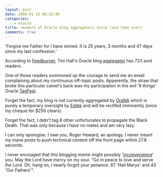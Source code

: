 ```yaml
---
layout: post
date: 2008-01-16 06:33:46
categories:
    - oracle
title: readers of Oracle blog aggregators unite (and take over)
comments: true
---
```

'Forgive me Father for I have sinned. It is 25 years, 3 months and 47
days since my last confession.'

According to [Feedburner](http://www.feedburner.com), Tim Hall's Oracle
blog [aggregator](http://www.oracle-base.com/aggregator/index.php) has
723 avid readers.

One of those readers summoned up the courage to send me an email
complaining about my continuous off-topic posts. Apparently, the straw
that broke this particular camel's back was my participation in the evil
'8 things' Oracle
[TagFest](http://www.nbrightside.com/blog/2008/01/15/oracle-tagfest-the-last-word/).

Forget the fact, my blog is not currently aggregated by
[OraNA](http://orana.info/) which is purely a temporary oversight by
[Eddie](http://awads.net/wp/) and will be rectifed imminently (once my
cheque for $250 clears).

Forget the fact, I didn't tag 8 other unfortunates to propagate the
Black Death. That was only because I have no mates and am very lazy.

I can only apologise. I owe you, Roger Howard, an apology. I never meant
my inane posts to push technical content off the front page within 27.8
seconds.

I never envisaged that this blogging meme might possibly
'[inconvenience](http://www.dizwell.net/prod/archives/58)' you. May the
Lord have mercy on my soul. "Go in peace to love and serve the Lord. Oh,
hang on, I nearly forgot your penance. 67 'Hail Marys' and 43 'Our
Fathers'".
